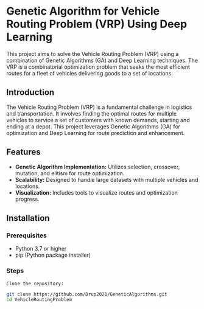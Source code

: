 # Genetic Algorithm for Vehicle Routing Problem (VRP) Using Deep Learning

This project aims to solve the Vehicle Routing Problem (VRP) using a combination of Genetic Algorithms (GA) and Deep Learning techniques. The VRP is a combinatorial optimization problem that seeks the most efficient routes for a fleet of vehicles delivering goods to a set of locations.

## Introduction
The Vehicle Routing Problem (VRP) is a fundamental challenge in logistics and transportation. It involves finding the optimal routes for multiple vehicles to service a set of customers with known demands, starting and ending at a depot. This project leverages Genetic Algorithms (GA) for optimization and Deep Learning for route prediction and enhancement.

## Features
- **Genetic Algorithm Implementation:** Utilizes selection, crossover, mutation, and elitism for route optimization.
- **Scalability:** Designed to handle large datasets with multiple vehicles and locations.
- **Visualization:** Includes tools to visualize routes and optimization progress.

## Installation
### Prerequisites
- Python 3.7 or higher
- pip (Python package installer)

### Steps
    Clone the repository:
   ```bash
   git clone https://github.com/Drup2021/GeneticAlgorithms.git
   cd VehicleRoutingProblem
   ```
